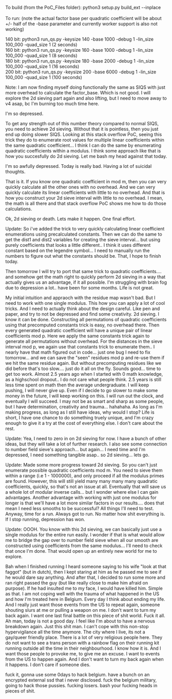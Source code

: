 To build (from the PoC_Files folder): python3 setup.py build_ext --inplace</br></br>
To run: (note the actual factor base per quadratic coefficient will be about +/- half of the -base parameter and currently worker support is also not working)

140 bit: python3 run_qs.py -keysize 140 -base 1000 -debug 1 -lin_size 100_000  -quad_size 1 (2 seconds)    </br>
160 bit: python3 run_qs.py -keysize 160 -base 1000 -debug 1 -lin_size 100_000  -quad_size 1 (8 seconds)    </br>
180 bit: python3 run_qs.py -keysize 180 -base 2000 -debug 1 -lin_size 100_000  -quad_size 1 (16 seconds)   </br>
200 bit: python3 run_qs.py -keysize 200 -base 6000 -debug 1 -lin_size 100_000  -quad_size 1 (100 seconds) </br>

Note: I am now finding myself doing functionally the same as SIQS with just more overhead to calculate the factor_base. Which is not good. I will explore the 2d sieving part again and also lifting, but I need to move away to v4 asap, bc I'm burning too much time here.

I'm so depressed. 

To get any strength out of this number theory compared to normal SIQS, you need to achieve 2d sieving. Without that it is pointless, then you just end up doing slower SIQS. 
Looking at this stack overflow PoC, seeing this trick they do to enumerate root values for multiple linear coefficients within the same quadratic coefficient... I think I can do the same by enumerating quadratic coefficients within a modulus.  I think some approach like that is how you succesfully do 2d sieving. Let me bash my head against that today.

I'm so awfully depressed. Today is really bad. Having a lot of suicidal thoughts. 

That is it. If you know one quadratic coefficient in mod m, then you can very quickly calculate all the other ones with no overhead.
And we can very quickly calculate its linear coefficients with little to no overhead. 
And that is how you construct your 2d sieve interval with little to no overhead. 
I mean, the math is all there and that stack overflow PoC shows me how to do those calculations. 

Ok, 2d sieving or death. Lets make it happen. One final effort. 

Update: So i've added the trick to very quickly calculating linear coefficient enumerations using precalculated constants. Then we can do the same to get the dist1 and dist2 variables for creating the sieve interval... but using purely coefficients that looks a little different.. I think it uses different constant based on the legendre symbol... I need to manually run the numbers to figure out what the constants should be. That, I hope to finish today. 

Then tomorrow I will try to port that same trick to quadratic coefficients.... and somehow get the math right to quickly perform 2d sieving in a way that actually gives us an advantage, if it all possible. I'm struggling with brain fog due to depression a lot.. have been for some months. Life is not great.

My initial intuition and appraoch with the residue map wasn't bad. But I need to work with one single modulus. This how you can apply a lot of cool tricks. And I need to actually think about the design careful. Like pen and paper, and try to not be depressed and find some creativity. 2d sieving. I know it can be done. Constructing all permutations of quadratic coefficients using that precomputed constants trick is easy, no overhead there. Then every generated quadratic coefficient will have a unique pair of linear coefficients mod p. Here we apply the same constants trick again to generate all permutations without overhead. For the distances in the sieve interval mod p, we again use that constants trick to enumerate them.. I nearly have that math figured out in code... just one bug I need to fix tomorrow... and we can save the "seen" residues mod p and re-use them if we hit the same residue again. But without precomputing residues like we did before that's too slow.... just do it all on the fly. Sounds good... time to get too work. Almost 2.5 years ago when I started with 0 math knowledge, as a highschool dropout.. I do not care what people think. 2.5 years is still less time spent on math then the average undergraduate. I will keep pushing, I will never give up. Even if I decide to go slower to make some money in the future, I will keep working on this. I will run out the clock, and eventually I will succeed. I may not be as smart and sharp as some people, but I have determination, creativity and trauma... hahahaha. As long as I'm making progress, as long as I still have ideas, why would I stop? Life is short, I have one chance to do something truely unique, and I'm crazy enough to give it a try at the cost of everything else. I don't care about the rest.

Update: Yea, I need to zero in on 2d sieving for now. I have a bunch of other ideas, but they will take a lot of further research. I also see some connection to number field sieve's approach... but again... I need time and I'm depressed, I need something tangible asap.. so 2d sieving... lets go.

Update: Made some more progress toward 2d sieving. So you can't just enumerate possible quadratic coefficients mod m. You need to sieve them within a range (i.e 1 - 1000000), and only proceed if all the modulus primes are found. However, this will still yield many many many many quadratic coefficients, quickly, so that's not an issue at all. Eventually that will save us a whole lot of modular inverse calls... but I wonder where else I can gain advantages. Another advantage with working with just one modulus for longer is that we'll have a lot more similar factors in our results.... does that mean I need less smooths to be successful? All things I'll need to test. Anyway, time for a run. Always got to run. No matter how shit everything is. If I stop running, depression has won. 

Update: OOOH. You know with this 2d sieving, we can basically just use a single modulus for the entire run easily. I wonder if that is what would allow me to bridge the gap over to number field sieve when all our smooth are constructed using coefficients from the same modulus... I'll need to check that once I'm done. That would open up an entirely new world for me to explore.

Bah when I finished running I heard someone saying to his wife "look at that faggot" (but in dutch), then I kept staring at him as he passed me to see if he would dare say anything. And after that, I decided to run some more and ran right passed the guy (but like really close to make him afraid on purpose). If he had insulted me to my face, I would have killed him. Simple as that. I am not coping well with the trauma of what happened in the US and how I'm treated here in Belgium. Every day I think about ending my life. And I really just want those events from the US to repeat again, someone shouting slurs at me or pulling a weapon on me. I don't want to turn my back again. I want one last final battle on this piece of shit world. Fuck it all.
Ah man, today is not a good day. I feel like I'm about to have a nervous breakdown again. Just this shit man. I can't cope with this non-stop hypervigilance all the time anymore. The city where I live, its not a gay/queer friendly place. There is a lot of very religious people here. They do not want to see a trans person with a rainbow flag on their running kit running outside all the time in their neighbourhood. I know how it is. And I want those people to provoke me, to give me an excuse. I want to events from the US to happen again. And I don't want to turn my back again when it happens. I don't care if someone dies.



fuck it, gonna use some 0days to hack belgium. have a bunch on an encrypted external ssd that i never disclosed. fuck the belgium military, going to hack those pussies. fucking losers. bash your fucking heads in pieces of shit.
